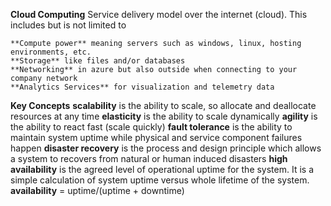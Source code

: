 **Cloud Computing**
Service delivery model over the internet (cloud). This includes but is not limited to

    **Compute power** meaning servers such as windows, linux, hosting environments, etc.
    **Storage** like files and/or databases
    **Networking** in azure but also outside when connecting to your company network
    **Analytics Services** for visualization and telemetry data
**Key Concepts**
    **scalability** is the ability to scale, so allocate and deallocate resources at any time
    **elasticity** is the ability to scale dynamically
    **agility** is the ability to react fast (scale quickly)
    **fault tolerance** is the ability to maintain system uptime while physical and service component failures happen
    **disaster recovery** is the process and design principle which allows a system to recovers from natural or human induced disasters
    **high availability** is the agreed level of operational uptime for the system. It is a simple calculation of system uptime versus whole lifetime of the system.
    **availability** = uptime/(uptime + downtime)
